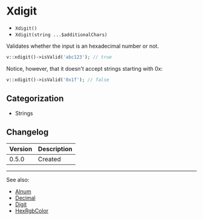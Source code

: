 # Xdigit

- `Xdigit()`
- `Xdigit(string ...$additionalChars)`

Validates whether the input is an hexadecimal number or not.

```php
v::xdigit()->isValid('abc123'); // true
```

Notice, however, that it doesn't accept strings starting with 0x:

```php
v::xdigit()->isValid('0x1f'); // false
```

## Categorization

- Strings

## Changelog

Version | Description
--------|-------------
  0.5.0 | Created

***
See also:

- [Alnum](Alnum.md)
- [Decimal](Decimal.md)
- [Digit](Digit.md)
- [HexRgbColor](HexRgbColor.md)
